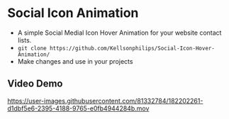 # Social Icon Animation
- A simple Social Medial Icon Hover Animation for your website contact lists.
- `git clone https://github.com/Kellsonphilips/Social-Icon-Hover-Animation/`
- Make changes and use in your projects 


## Video Demo 



https://user-images.githubusercontent.com/81332784/182202261-d1dbf5e6-2395-4188-9765-e0fb4944284b.mov

